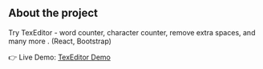 
<h2>About the project</h2>

<p>Try TexEditor - word counter, character counter, remove extra spaces, and many more
. (React, Bootstrap)</p>

👉 Live Demo: <a href=" https://text-editor-silk-delta.vercel.app/">TexEditor Demo</a>
